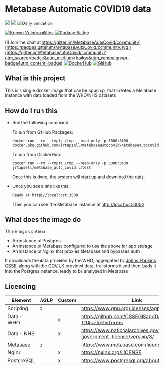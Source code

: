 # Metabase Automatic COVID19 data

![](https://github.com/jrtapsell/MetabaseAutoCovid/workflows/Linters/badge.svg)
![](https://github.com/jrtapsell/MetabaseAutoCovid/workflows/Push%20Build/badge.svg)
![Daily validation](https://github.com/jrtapsell/MetabaseAutoCovid/workflows/Daily%20validation/badge.svg)

[![Known Vulnerabilities](https://snyk.io/test/github/jrtapsell/MetabaseAutoCovid/badge.svg?targetFile=python/requirements.txt)](https://snyk.io/test/github/jrtapsell/MetabaseAutoCovid?targetFile=python/requirements.txt)
[![Codacy Badge](https://api.codacy.com/project/badge/Grade/5ecb24e9b5f740b6813a31c3766af6ae)](https://www.codacy.com/manual/jrtapsell/MetabaseAutoCovid?utm_source=github.com&utm_medium=referral&utm_content=jrtapsell/MetabaseAutoCovid&utm_campaign=Badge_Grade) 

[![Join the chat at https://gitter.im/MetabaseAutoCovid/community](https://badges.gitter.im/MetabaseAutoCovid/community.svg)](https://gitter.im/MetabaseAutoCovid/community?utm_source=badge&utm_medium=badge&utm_campaign=pr-badge&utm_content=badge)
[![DockerHub](https://img.shields.io/badge/DockerHub-Latest-blue.svg)](https://hub.docker.com/r/jrtapsell/metabase_auto_covid)
[![GitHub](https://img.shields.io/badge/GitHub-View_Code-blue.svg)](https://github.com/jrtapsell/MetabaseAutoCovid)

## What is this project

This is a single docker image that can be spun up, that creates a Metabase instance with data loaded from the WHO/NHS datasets

## How do I run this

-   Run the following command

    To run from GitHub Packages:

        docker run --rm --tmpfs /tmp --read-only -p 3000:3000 docker.pkg.github.com/jrtapsell/metabaseautocovid/metabaseautocovid:latest

    To run from DockerHub:

        docker run --rm --tmpfs /tmp --read-only -p 3000:3000 jrtapsell/metabase_auto_covid:latest

    Once this is done, the system will start up and download the data.

-   Once you see a line like this:

        Ready at http://localhost:3000

    Then you can see the Metabase instance at <http://localhost:3000>

## What does the image do

This image contains:

-   An instance of Postgres
-   An instance of Metabase configured to use the above for app storage
-   An instance of Nginx that proxies Metabase and bypasses auth

It downloads the data provided by the WHO, aggregated by [Johns Hopkins CSSE](https://github.com/CSSEGISandData/COVID-19), along with the [GOV.UK](https://coronavirus.data.gov.uk/about) provided data, transforms it and then loads it into the Postgres instance, ready to be analysed in Metabase

## Licencing

| Element    | AGLP | Custom | Link                                                                         |
|------------|------|--------|------------------------------------------------------------------------------|
| Scripting  | x    |        | <https://www.gnu.org/licenses/agpl-3.0.txt>                                  |
| Data - WHO |      |   x    | <https://github.com/CSSEGISandData/COVID-19#:~:text=Terms>                   |
| Data - NHS |      |   x    | <https://www.nationalarchives.gov.uk/doc/open-government-licence/version/3/> |
| Metabase   | x    |        | <https://www.metabase.com/license/>                                          |
| Nginx      |      |   x    | <https://nginx.org/LICENSE>                                                  |
| PostgreSQL |      |   x    | <https://www.postgresql.org/about/licence/>                                  |
